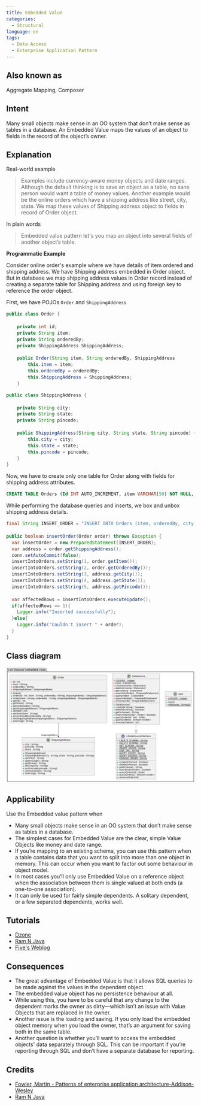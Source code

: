 ```yaml
---
title: Embedded Value
categories:
  - Structural 
language: en
tags:
  - Data Access
  - Enterprise Application Pattern
---
```


## Also known as
Aggregate Mapping, Composer

## Intent
Many small objects make sense in an OO system that don’t make sense as
tables in a database. An Embedded Value maps the values of an object to fields in the record of the object’s owner.

## Explanation

Real-world example

> Examples include currency-aware money objects and date
ranges. Although the default thinking is to save an object as a table, no sane person would want a table of money values. 
> Another example would be the online orders which have a shipping address like street, city, state. We map these values of Shipping address object to fields in record of Order object.

In plain words

> Embedded value pattern let's you map an object into several fields of another object’s table.

**Programmatic Example**

Consider online order's example where we have details of item ordered and shipping address. We have Shipping address embedded in Order object. But in database we map shipping address values in Order record instead of creating a separate table for Shipping address and using foreign key to reference the order object.  

First, we have POJOs `Order` and `ShippingAddress`

```java
public class Order {

    private int id;
    private String item;
    private String orderedBy;
    private ShippingAddress ShippingAddress;

    public Order(String item, String orderedBy, ShippingAddress           ShippingAddress) {
        this.item = item;
        this.orderedBy = orderedBy;
        this.ShippingAddress = ShippingAddress;
    }
```
```java
public class ShippingAddress {

    private String city;
    private String state;
    private String pincode;

    public ShippingAddress(String city, String state, String pincode) {
        this.city = city;
        this.state = state;
        this.pincode = pincode;
    }
}
```
Now, we have to create only one table for Order along with fields for shipping address attributes.

```Sql
CREATE TABLE Orders (Id INT AUTO_INCREMENT, item VARCHAR(50) NOT NULL, orderedBy VARCHAR(50) city VARCHAR(50), state VARCHAR(50), pincode CHAR(6) NOT NULL, PRIMARY KEY(Id))
```

While performing the database queries and inserts, we box and unbox shipping address details.

```java
final String INSERT_ORDER = "INSERT INTO Orders (item, orderedBy, city, state, pincode) VALUES (?, ?, ?, ?, ?)";

public boolean insertOrder(Order order) throws Exception {
  var insertOrder = new PreparedStatement(INSERT_ORDER);
  var address = order.getShippingAddress();
  conn.setAutoCommit(false);
  insertIntoOrders.setString(1, order.getItem());
  insertIntoOrders.setString(2, order.getOrderedBy());
  insertIntoOrders.setString(3, address.getCity());
  insertIntoOrders.setString(4, address.getState());
  insertIntoOrders.setString(5, address.getPincode());
  
  var affectedRows = insertIntoOrders.executeUpdate();
  if(affectedRows == 1){
    Logger.info("Inserted successfully");
  }else{
    Logger.info("Couldn't insert " + order);
  }
}
```

## Class diagram
![alt text](./etc/embedded-value.urm.png "Embedded value class diagram")

## Applicability

Use the Embedded value pattern when

* Many small objects make sense in an OO system that don’t make sense as tables in a database.
* The simplest cases for Embedded Value are the clear, simple Value Objects like money and date range.
* If you’re mapping to an existing schema, you can use this pattern when a table contains data that you want to split into more than one object in memory. This can occur when you want to factor out some behaviour in object model. 
* In most cases you’ll only use Embedded Value on a reference object when the association between them is single valued at both ends (a one-to-one association). 
* It can only be used for fairly simple dependents. A solitary dependent, or a few separated dependents, works well.

## Tutorials

* [Dzone](https://dzone.com/articles/practical-php-patterns/practical-php-patterns-3)
* [Ram N Java](https://ramj2ee.blogspot.com/2013/08/embedded-value-design-pattern.html)
* [Five's Weblog](https://powerdream5.wordpress.com/2007/10/09/embedded-value/)

## Consequences

* The great advantage of Embedded Value is that it allows SQL queries to be made against the values in the dependent object.
* The embedded value object has no persistence behaviour at all.
* While using this, you have to be careful that any change to the dependent marks the owner as dirty—which isn’t an issue with Value Objects that are replaced in the owner.
* Another issue is the loading and saving. If you only load the embedded object memory when you load the owner, that’s an argument for saving both in the same table. 
* Another question is whether you’ll want to access the embedded objects' data separately through SQL. This can be important if you’re reporting through SQL and don’t have a separate database for reporting.


## Credits

* [Fowler, Martin - Patterns of enterprise application architecture-Addison-Wesley](https://www.amazon.com/Patterns-Enterprise-Application-Architecture-Martin/dp/0321127420)
* [Ram N Java](https://ramj2ee.blogspot.com/2013/08/embedded-value-design-pattern.html)